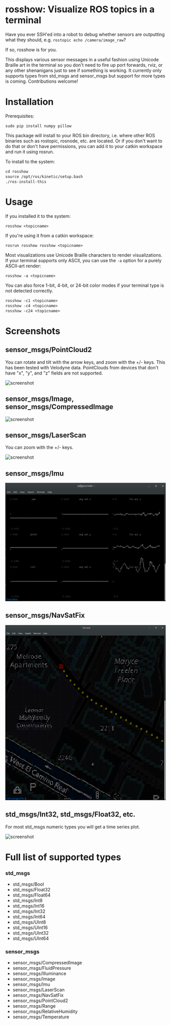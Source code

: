 # rosshow: Visualize ROS topics in a terminal

Have you ever SSH'ed into a robot to debug whether sensors are outputting
what they should, e.g. ```rostopic echo /camera/image_raw```?

If so, rosshow is for you.

This displays various sensor messages in a useful fashion using Unicode Braille art in the terminal so you don't need to fire up port forwards, rviz, or any other shenanigans just to see if something is working. It currently only supports types from std_msgs and sensor_msgs but support for more types is coming. Contributions welcome!

# Installation

Prerequisites:

```
sudo pip install numpy pillow
```

This package will install to your ROS bin directory, i.e. where other ROS binaries such as rostopic, rosnode, etc. are located. Or if you don't want to do that or don't have permissions, you can add it to your catkin workspace and run it using rosrun.

To install to the system:

```
cd rosshow
source /opt/ros/kinetic/setup.bash
./ros-install-this
```

# Usage

If you installed it to the system:

```
rosshow <topicname>
```

If you're using it from a catkin workspace:

```
rosrun rosshow rosshow <topicname>
```

Most visualizations use Unicode Braille characters to render visualizations. If your terminal supports only ASCII, you can use the `-a` option for a purely ASCII-art render:
```
rosshow -a <topicname>
```
You can also force 1-bit, 4-bit, or 24-bit color modes if your terminal type is not detected correctly.
```
rosshow -c1 <topicname>
rosshow -c4 <topicname>
rosshow -c24 <topicname>
```

# Screenshots

## sensor_msgs/PointCloud2

You can rotate and tilt with the arrow keys, and zoom with the +/- keys.
This has been tested with Velodyne data. PointClouds from devices that don't have "x", "y", and "z" fields are not supported.

![screenshot](/screenshot5.png?raw=true "screenshot")

## sensor_msgs/Image, sensor_msgs/CompressedImage

![screenshot](/screenshot4.png?raw=true "screenshot")

## sensor_msgs/LaserScan

You can zoom with the +/- keys.

![screenshot](/screenshot0.png?raw=true "screenshot")

## sensor_msgs/Imu

![screenshot](/screenshot2.png?raw=true "screenshot")

## sensor_msgs/NavSatFix

![screenshot](/screenshot3.png?raw=true "screenshot")

## std_msgs/Int32, std_msgs/Float32, etc.

For most std_msgs numeric types you will get a time series plot.

![screenshot](/screenshot6.png?raw=true "screenshot")

# Full list of supported types

### std_msgs
* std_msgs/Bool
* std_msgs/Float32
* std_msgs/Float64
* std_msgs/Int8
* std_msgs/Int16
* std_msgs/Int32
* std_msgs/Int64
* std_msgs/UInt8
* std_msgs/UInt16
* std_msgs/UInt32
* std_msgs/UInt64

### sensor_msgs
* sensor_msgs/CompressedImage
* sensor_msgs/FluidPressure
* sensor_msgs/Illuminance
* sensor_msgs/Image
* sensor_msgs/Imu
* sensor_msgs/LaserScan
* sensor_msgs/NavSatFix
* sensor_msgs/PointCloud2
* sensor_msgs/Range
* sensor_msgs/RelativeHumidity
* sensor_msgs/Temperature
